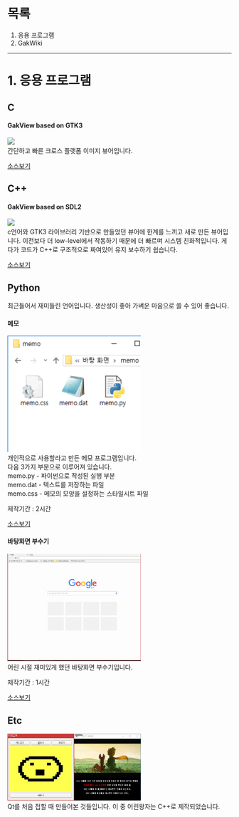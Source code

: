 # 목록
1. 응용 프로그램
2. GakWiki

* * *

# 1. 응용 프로그램
## C
#### GakView based on GTK3
<img src="./image/GakView_gtk3.gif"><br>
간단하고 빠른 크로스 플랫폼 이미지 뷰어입니다.

<a href="https://github.com/Gakgu/GakView/tree/7b5ea9bdee1cd0f2e6c89a8559acdeb44c163575">소스보기</a>

## C++
#### GakView based on SDL2
<img src="./image/GakView_uml.png" width="300"><br>
c언어와 GTK3 라이브러리 기반으로 만들었던 뷰어에 한계를 느끼고 새로 만든
뷰어입니다. 이전보다 더 low-level에서 작동하기 때문에 더 빠르며 시스템
친화적입니다. 게다가 코드가 C++로 구조적으로 짜여있어 유지 보수하기 쉽습니다.

<a href="https://github.com/Gakgu/GakView.git">소스보기</a>

## Python
최근들어서 재미들린 언어입니다.
생산성이 좋아 가벼운 마음으로 쓸 수 있어 좋습니다.

#### 메모
<img src="./image/memo.gif" width="300"><br>
개인적으로 사용할라고 만든 메모 프로그램입니다.  
다음 3가지 부분으로 이루어져 있습니다.  
memo.py  - 파이썬으로 작성된 실행 부분  
memo.dat - 텍스트를 저장하는 파일  
memo.css - 메모의 모양을 설정하는 스타일시트 파일  

제작기간 : 2시간  

<a href="https://gist.github.com/Gakgu/268384e67241b2ddd8b0c42ea4949797">소스보기</a>

#### 바탕화면 부수기
<img src="./image/background_breaker.gif" width="300"><br>
어린 시절 재미있게 했던 바탕화면 부수기입니다.

제작기간 : 1시간

<a href="https://gist.github.com/Gakgu/4ed041dad46631483d6147d39ede9227">소스보기</a>

## Etc
<img src="./image/tamagotchi.png" height="150" width="150"><img src="./image/young_prince.gif" height="150" width="150"><br>
Qt를 처음 접할 때 만들어본 것들입니다. 이 중 어린왕자는 C++로 제작되었습니다.
